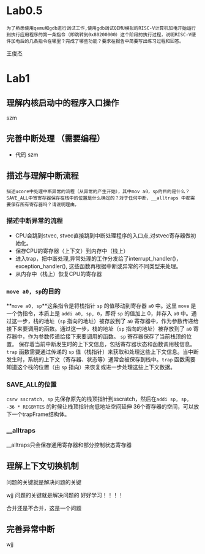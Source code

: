 # Lab0.5
	为了熟悉使用qemu和gdb进行调试工作,使用gdb调试QEMU模拟的RISC-V计算机加电开始运行到执行应用程序的第一条指令（即跳转到0x80200000）这个阶段的执行过程，说明RISC-V硬件加电后的几条指令在哪里？完成了哪些功能？要求在报告中简要写出练习过程和回答。
王俊杰
# Lab1
##  理解内核启动中的程序入口操作
szm

##  完善中断处理 （需要编程）
+ 代码
szm
## 描述与理解中断流程
    描述ucore中处理中断异常的流程（从异常的产生开始），其中mov a0，sp的目的是什么？
    SAVE_ALL中寄寄存器保存在栈中的位置是什么确定的？对于任何中断，__alltraps 中都需要保存所有寄存器吗？请说明理由。
### 描述中断异常的流程
+ CPU会跳到stvec, stvec直接跳到中断处理程序的入口点,对stvec寄存器做初始化。
+ 保存CPU的寄存器（上下文）到内存中（栈上）
+ 进入trap，把中断处理,异常处理的工作分发给了interrupt_handler()，exception_handler(), 这些函数再根据中断或异常的不同类型来处理。
+ 从内存中（栈上）恢复CPU的寄存器
### `move a0, sp`的目的
**`move a0, sp`**这条指令是将栈指针 `sp` 的值移动到寄存器 `a0` 中。这里 `move` 是一个伪指令，本质上是 `addi a0, sp, 0`，即将 `sp` 的值加上 0，并存入 `a0` 中。通过这一步，栈的地址（`sp` 指向的地址）被存放到了 `a0` 寄存器中，作为参数传递给接下来要调用的函数。通过这一步，栈的地址（`sp` 指向的地址）被存放到了 `a0` 寄存器中，作为参数传递给接下来要调用的函数。
`sp` 寄存器保存了当前栈顶的位置。
保存着当前中断发生时的上下文信息，包括寄存器状态和函数调用栈信息。`trap` 函数需要通过传递的 `sp` 值（栈指针）来获取和处理这些上下文信息。当中断发生时，系统的上下文（寄存器、状态等）通常会被保存到栈中。`trap` 函数需要知道这个栈的位置（由 `sp` 指向）来恢复或进一步处理这些上下文数据。
### SAVE_ALL的位置
`csrw sscratch, sp` 先保存原先的栈顶指针到sscratch，然后在`addi sp, sp, -36 * REGBYTES` 的时候让栈顶指针向低地址空间延伸 36个寄存器的空间，可以放下一个trapFrame结构体。
### __alltraps
__alltraps只会保存通用寄存器和部分控制状态寄存器
## 理解上下文切换机制
问题的关键就是解决问题的关键

wjj
问题的关键就是解决问题的
好好学习！！！！

合并还是不合并，这是一个问题

## 完善异常中断
wjj



